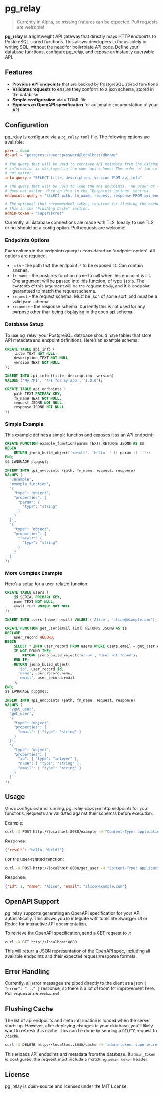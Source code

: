 # pg_relay

> Currently in Alpha, so missing features can be expected. Pull requests are welcome!

**pg_relay** is a lightweight API gateway that directly maps HTTP endpoints to PostgreSQL stored functions. This allows developers to focus solely on writing SQL, without the need for boilerplate API code. Define your database functions, configure pg_relay, and expose an instantly queryable API.

## Features

- **Provides API endpoints** that are backed by PostgreSQL stored functions
- **Validates requests** to ensure they conform to a json schema, stored in the database
- **Simple configuration** via a TOML file
- **Exposes an OpenAPI specification** for automatic documentation of your API

## Configuration

pg_relay is configured via a `pg_relay.toml` file. The following options are available:

```toml
port = 8080
db-url = "postgres://user:password@localhost/dbname"

# The query that will be used to retrieve API metadata from the database. This
# information is displayed in the open api schema. The order of the columns does
# not matter.
info-query = "SELECT title, description, version FROM api_info"

# The query that will be used to load the API endpoints. The order of the columns
# does not matter. More on this in the "Endpoints Options" section. 
endpoints-query = "SELECT path, fn_name, request, response FROM api_endpoints"

# The optional (but recommended) token, required for flushing the cache. More on
# this in the "Flushing Cache" section.
admin-token = "supersecret"
```

Currently, all database connections are made with TLS. Ideally, to use TLS or not should be a config option. Pull requests are welcome!

### Endpoints Options

Each column in the endpoints query is considered an "endpoint option". All options are required.

- `path` - the path that the endpoint is to be exposed at. Can contain slashes.
- `fn_name` - the postgres function name to call when this endpoint is hit. One argument will be passed into this function, of type `jsonb`. The contents of this argument will be the request body, and it is endpoint guaranteed to match the request schema.
- `request` - the request schema. Must be json of some sort, and must be a valid json schema.
- `response` - the response schema. Currently this is not used for any purpose other than being displaying in the open api schema.

### Database Setup

To use pg_relay, your PostgreSQL database should have tables that store API metadata and endpoint definitions. Here’s an example schema:

```sql
CREATE TABLE api_info (
    title TEXT NOT NULL,
    description TEXT NOT NULL,
    version TEXT NOT NULL
);

INSERT INTO api_info (title, description, version)
VALUES ('My API', 'API for my app', '1.0.0');

CREATE TABLE api_endpoints (
    path TEXT PRIMARY KEY,
    fn_name TEXT NOT NULL,
    request JSONB NOT NULL,
    response JSONB NOT NULL
);
```

### Simple Example

This example defines a simple function and exposes it as an API endpoint:

```sql
CREATE FUNCTION example_function(param TEXT) RETURNS JSONB AS $$
BEGIN
    RETURN jsonb_build_object('result', 'Hello, ' || param || '!');
END;
$$ LANGUAGE plpgsql;

INSERT INTO api_endpoints (path, fn_name, request, response)
VALUES (
  '/example',
  'example_function',
  '{
    "type": "object",
    "properties": {
      "param": {
        "type": "string"
      }
    }
  }',
  '{
    "type": "object",
    "properties": {
      "result": {
        "type": "string"
      }
    }
  }'
);
```

### More Complex Example

Here’s a setup for a user-related function:

```sql
CREATE TABLE users (
    id SERIAL PRIMARY KEY,
    name TEXT NOT NULL,
    email TEXT UNIQUE NOT NULL
);

INSERT INTO users (name, email) VALUES ('Alice', 'alice@example.com');

CREATE FUNCTION get_user(email TEXT) RETURNS JSONB AS $$
DECLARE
    user_record RECORD;
BEGIN
    SELECT * INTO user_record FROM users WHERE users.email = get_user.email;
    IF NOT FOUND THEN
        RETURN jsonb_build_object('error', 'User not found');
    END IF;
    RETURN jsonb_build_object(
      'id', user_record.id,
      'name', user_record.name,
      'email', user_record.email
    );
END;
$$ LANGUAGE plpgsql;

INSERT INTO api_endpoints (path, fn_name, request, response)
VALUES (
  '/get_user',
  'get_user',
  '{
    "type": "object",
    "properties": {
      "email": { "type": "string" }
    }
  }',
  '{
    "type": "object",
    "properties": {
      "id": { "type": "integer" },
      "name": { "type": "string" },
      "email": { "type": "string" }
    }
  }'
);
```

## Usage

Once configured and running, pg_relay exposes http endpoints for your functions. Requests are validated against their schemas before execution.

Example:
```sh
curl -X POST http://localhost:8080/example -H "Content-Type: application/json" -d '{"param": "World"}'
```

Response:
```json
{"result": "Hello, World!"}
```

For the user-related function:
```sh
curl -X POST http://localhost:8080/get_user -H "Content-Type: application/json" -d '{"email": "alice@example.com"}'
```

Response:
```json
{"id": 1, "name": "Alice", "email": "alice@example.com"}
```

## OpenAPI Support

pg_relay supports generating an OpenAPI specification for your API automatically. This allows you to integrate with tools like Swagger UI or Redoc for interactive API documentation.

To retrieve the OpenAPI specification, send a GET request to `/`:

```sh
curl -X GET http://localhost:8080
```

This will return a JSON representation of the OpenAPI spec, including all available endpoints and their expected request/response formats.

## Error Handling

Currently, all error messages are piped directly to the client as a json `{ "error": "..." }` response, so there is a lot of room for improvement here. Pull requests are welcome!

## Flushing Cache

The list of api endpoints and meta information is loaded when the server starts up. However, after deploying changes to your database, you'll likely want to refresh this cache. This can be done by sending a `DELETE` request to `/cache`.

```sh
curl -X DELETE http://localhost:8080/cache -H "admin-token: supersecret"
```

This reloads API endpoints and metadata from the database. If `admin_token` is configured, the request must include a matching `admin-token` header.

## License

pg_relay is open-source and licensed under the MIT License.
